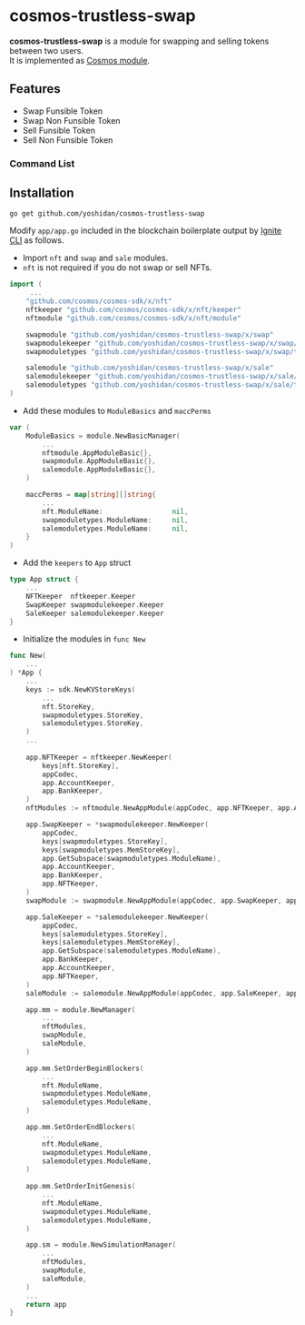 # cosmos-trustless-swap

**cosmos-trustless-swap** is a module for swapping and selling tokens between two users.  
It is implemented as [Cosmos module](https://github.com/cosmos/cosmos-sdk).

## Features

* Swap Funsible Token
* Swap Non Funsible Token
* Sell Funsible Token
* Sell Non Funsible Token

### Command List

## Installation

```
go get github.com/yoshidan/cosmos-trustless-swap
```

Modify `app/app.go` included in the blockchain boilerplate output by [Ignite CLI](https://ignite.com/cli) as follows.  

* Import `nft` and `swap` and `sale` modules.
* `nft` is not required if you do not swap or sell NFTs.
```go
import (
	 ...
    "github.com/cosmos/cosmos-sdk/x/nft"
    nftkeeper "github.com/cosmos/cosmos-sdk/x/nft/keeper"
    nftmodule "github.com/cosmos/cosmos-sdk/x/nft/module"

    swapmodule "github.com/yoshidan/cosmos-trustless-swap/x/swap"
    swapmodulekeeper "github.com/yoshidan/cosmos-trustless-swap/x/swap/keeper"
    swapmoduletypes "github.com/yoshidan/cosmos-trustless-swap/x/swap/types"

    salemodule "github.com/yoshidan/cosmos-trustless-swap/x/sale"
    salemodulekeeper "github.com/yoshidan/cosmos-trustless-swap/x/sale/keeper"
    salemoduletypes "github.com/yoshidan/cosmos-trustless-swap/x/sale/types"	
)
```

* Add these modules to `ModuleBasics` and `maccPerms`
```go
var (
    ModuleBasics = module.NewBasicManager(
        ...
        nftmodule.AppModuleBasic{},
        swapmodule.AppModuleBasic{},
        salemodule.AppModuleBasic{}, 
    )

    maccPerms = map[string][]string{
        ...
        nft.ModuleName:                 nil,
        swapmoduletypes.ModuleName:     nil,
        salemoduletypes.ModuleName:     nil,
    }
)
```

* Add the `keepers` to `App` struct 
```go
type App struct {
	...
	NFTKeeper  nftkeeper.Keeper
	SwapKeeper swapmodulekeeper.Keeper
	SaleKeeper salemodulekeeper.Keeper
}
```

* Initialize the modules in `func New`
```go
func New(
    ...
) *App {
    ...
    keys := sdk.NewKVStoreKeys(
        ...
        nft.StoreKey,
        swapmoduletypes.StoreKey,
        salemoduletypes.StoreKey,
    )
    ...
	
    app.NFTKeeper = nftkeeper.NewKeeper(
        keys[nft.StoreKey],
        appCodec,
        app.AccountKeeper,
        app.BankKeeper,
    )
    nftModules := nftmodule.NewAppModule(appCodec, app.NFTKeeper, app.AccountKeeper, app.BankKeeper, app.interfaceRegistry)

    app.SwapKeeper = *swapmodulekeeper.NewKeeper(
        appCodec,
        keys[swapmoduletypes.StoreKey],
        keys[swapmoduletypes.MemStoreKey],
        app.GetSubspace(swapmoduletypes.ModuleName),
        app.AccountKeeper,
        app.BankKeeper,
        app.NFTKeeper,
    )
    swapModule := swapmodule.NewAppModule(appCodec, app.SwapKeeper, app.AccountKeeper, app.BankKeeper)

    app.SaleKeeper = *salemodulekeeper.NewKeeper(
        appCodec,
        keys[salemoduletypes.StoreKey],
        keys[salemoduletypes.MemStoreKey],
        app.GetSubspace(salemoduletypes.ModuleName),
        app.BankKeeper,
        app.AccountKeeper,
        app.NFTKeeper,
    )
    saleModule := salemodule.NewAppModule(appCodec, app.SaleKeeper, app.AccountKeeper, app.BankKeeper)

    app.mm = module.NewManager(
        ...
        nftModules,
        swapModule,
        saleModule,
    )

    app.mm.SetOrderBeginBlockers(
        ...
        nft.ModuleName,
        swapmoduletypes.ModuleName,
        salemoduletypes.ModuleName,
    )

    app.mm.SetOrderEndBlockers(
        ...
        nft.ModuleName,
        swapmoduletypes.ModuleName,
        salemoduletypes.ModuleName,
    )
	
    app.mm.SetOrderInitGenesis(
        ...
        nft.ModuleName, 
        swapmoduletypes.ModuleName, 
        salemoduletypes.ModuleName, 
    )

    app.sm = module.NewSimulationManager(
        ...
        nftModules,
        swapModule,
        saleModule, 
    )
    ...
    return app
}

```